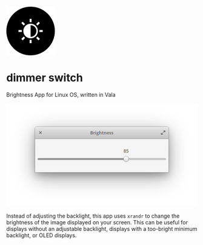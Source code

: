 ![Icon](icons/128/com.github.panosx2.brightness.png)

 # dimmer switch

 Brightness App for Linux OS, written in Vala

 ![Screenshot](data/screenshot.png)

Instead of adjusting the backlight, this app uses `xrandr` to change the brightness of the image displayed on your screen. This can be useful for displays without an adjustable backlight, displays with a too-bright minimum backlight, or OLED displays.
